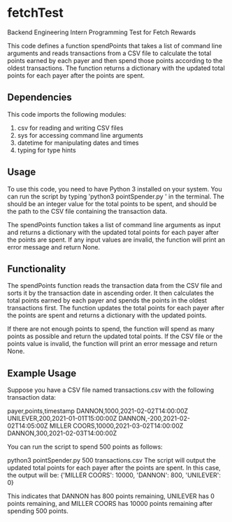 # fetchTest

Backend Engineering Intern Programming Test for Fetch Rewards

This code defines a function spendPoints that takes a list of command line arguments and reads transactions from a CSV file to calculate the total points earned by each payer and then spend those points according to the oldest transactions. The function returns a dictionary with the updated total points for each payer after the points are spent.

## Dependencies

This code imports the following modules:

1. csv for reading and writing CSV files
2. sys for accessing command line arguments
3. datetime for manipulating dates and times
4. typing for type hints

## Usage

To use this code, you need to have Python 3 installed on your system. You can run the script by typing 'python3 pointSpender.py <points> <csvfile>' in the terminal. The <points> should be an integer value for the total points to be spent, and <csvfile> should be the path to the CSV file containing the transaction data.

The spendPoints function takes a list of command line arguments as input and returns a dictionary with the updated total points for each payer after the points are spent. If any input values are invalid, the function will print an error message and return None.

## Functionality

The spendPoints function reads the transaction data from the CSV file and sorts it by the transaction date in ascending order. It then calculates the total points earned by each payer and spends the points in the oldest transactions first. The function updates the total points for each payer after the points are spent and returns a dictionary with the updated points.

If there are not enough points to spend, the function will spend as many points as possible and return the updated total points. If the CSV file or the points value is invalid, the function will print an error message and return None.

## Example Usage

Suppose you have a CSV file named transactions.csv with the following transaction data:

payer,points,timestamp
DANNON,1000,2021-02-02T14:00:00Z
UNILEVER,200,2021-01-01T15:00:00Z
DANNON,-200,2021-02-02T14:05:00Z
MILLER COORS,10000,2021-03-02T14:00:00Z
DANNON,300,2021-02-03T14:00:00Z

You can run the script to spend 500 points as follows:

python3 pointSpender.py 500 transactions.csv
The script will output the updated total points for each payer after the points are spent. In this case, the output will be:
{'MILLER COORS': 10000, 'DANNON': 800, 'UNILEVER': 0}

This indicates that DANNON has 800 points remaining, UNILEVER has 0 points remaining, and MILLER COORS has 10000 points remaining after spending 500 points.
